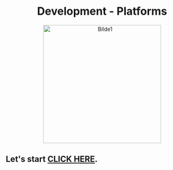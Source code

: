 <h1 align="center"> Development - Platforms</h1>

<p align="center">
<img width="308" alt="Bilde1" src="https://user-images.githubusercontent.com/91538702/216570340-b3eaaa49-0522-49a6-b2d4-aa9e91ea6125.png">
</p>

## Let's start [CLICK HERE](https://github.com/vanjama/development-platforms-ca/blob/DBaaS-case-study/Database%20as%20a%20Service%20(DBaaS)/).
